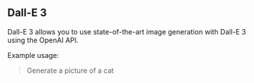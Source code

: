 ## Dall-E 3

Dall-E 3 allows you to use state-of-the-art image generation with Dall-E 3 using the OpenAI API.

Example usage:

> Generate a picture of a cat
